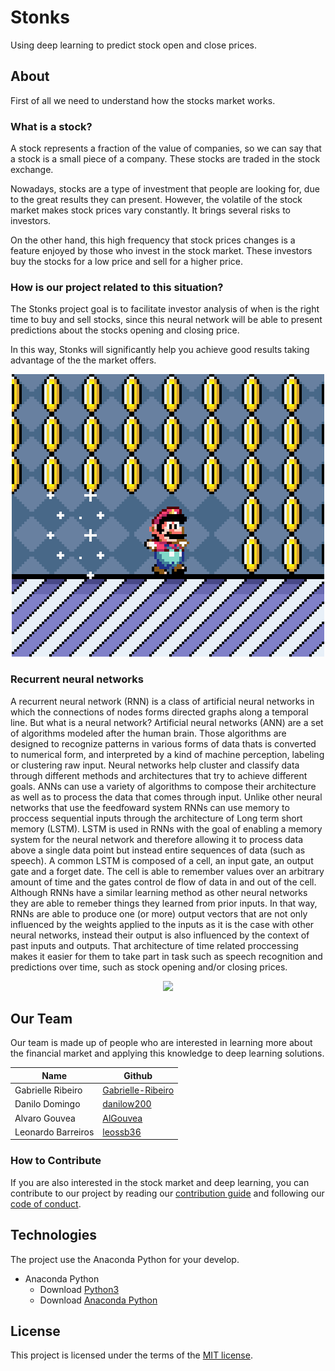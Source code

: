 # Stonks
Using deep learning to predict stock open and close prices.

## About
First of all we need to understand how the stocks market works.

### What is a stock?

A stock represents a fraction of the value of companies, so we can say that a stock is a small piece of a company. These stocks are traded in the stock exchange.

Nowadays, stocks are a type of investment that people are looking for, due to the great results they can present. However, the volatile of the stock market makes stock prices vary constantly. It brings several risks to investors.

On the other hand, this high frequency that stock prices changes is a feature enjoyed by those who invest in the stock market. These investors buy the stocks for a low price and sell for a higher price.

### How is our project related to this situation?

The Stonks project goal is to facilitate investor analysis of when is the right time to buy and sell stocks, since this neural network will be able to present predictions about the stocks opening and closing price.

In this way, Stonks will significantly help you achieve good results taking advantage of the  the market offers.

<p align="center">
  <img src="https://github.com/deeplearningunb/stonks/blob/master/img/mario.gif">
</p>

### Recurrent neural networks
A recurrent neural network (RNN) is a class of artificial neural networks in which the connections of nodes forms directed graphs along a temporal line. But what is a neural network?
Artificial neural networks (ANN) are a set of algorithms modeled after the human brain. Those algorithms are designed to recognize patterns in various forms of data thats is converted to numerical form, and interpreted by a kind of machine perception, labeling or clustering raw input. Neural networks help cluster and classify data through different methods and architectures that try to achieve different goals. ANNs can use a variety of algorithms to compose their architecture as well as to process the data that comes through input.
Unlike other neural networks that use the feedfoward system RNNs can use memory to proccess sequential inputs through the architecture of Long term short memory (LSTM). LSTM is used in RNNs with the goal of enabling a memory system for the neural network and therefore allowing it to process data above a single data point but instead entire sequences of data (such as speech). A common LSTM is composed of a cell, an input gate, an output gate and a forget date. The cell is able to remember values over an arbitrary amount of time and the gates control de flow of data in and out of the cell.
Although RNNs have a similar learning method as other neural networks they are able to remeber things they learned from prior inputs. In that way, RNNs are able to produce one (or more) output vectors that are not only influenced by the weights applied to the inputs as it is the case with other neural networks, instead their output is also influenced by the context of past inputs and outputs. That architecture of time related proccessing makes it easier for them to take part in task such as speech recognition and predictions over time, such as stock opening and/or closing prices.

<p align="center">
	<img src="https://i.pinimg.com/originals/fe/63/3c/fe633cdec14b8f32adf1c441e37f58dd.gif">
</p>

## Our Team

Our team is made up of people who are interested in learning more about the financial market and applying this knowledge to deep learning solutions.

Name | Github
-----|--------
Gabrielle Ribeiro | [Gabrielle-Ribeiro](https://github.com/Gabrielle-Ribeiro)
Danilo Domingo | [danilow200](https://github.com/danilow200)
Alvaro Gouvea | [AlGouvea](https://github.com/AlGouvea)
Leonardo Barreiros | [leossb36](https://github.com/leossb36)

### How to Contribute

If you are also interested in the stock market and deep learning, you can contribute to our project by reading our [contribution guide](https://github.com/deeplearningunb/stonks/blob/master/CONTRIBUTING.md) and following our [code of conduct](https://github.com/deeplearningunb/stonks/blob/master/CODE_OF_CONDUCT.md).

## Technologies
The project use the Anaconda Python for your develop.
- Anaconda Python
  - Download [Python3](https://www.python.org/downloads/)
  - Download [Anaconda Python](https://www.anaconda.com/distribution/)
  
## License

This project is licensed under the terms of the [MIT license](https://github.com/deeplearningunb/stonks/blob/master/LICENSE).
